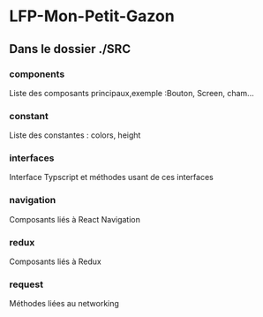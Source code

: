 
# LFP-Mon-Petit-Gazon


## Dans le dossier ./SRC

### components
Liste des composants principaux,exemple :Bouton, Screen, cham...
### constant
Liste des constantes : colors, height
### interfaces
Interface Typscript et méthodes usant de ces interfaces
### navigation
Composants liés à React Navigation
### redux
Composants liés à Redux
### request
Méthodes liées au networking


